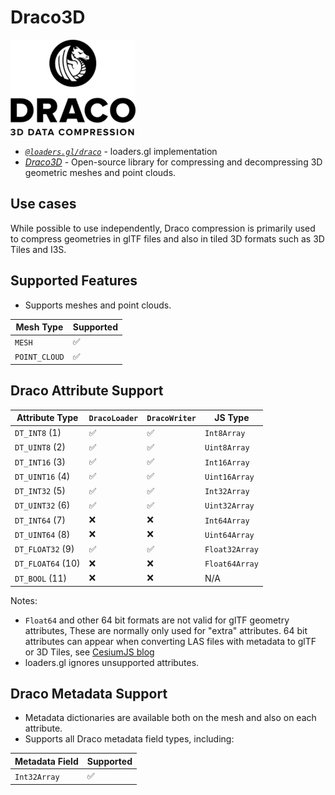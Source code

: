 # Draco3D

![logo](../images/draco-small.png)

- *[`@loaders.gl/draco`](/docs/modules/draco)* - loaders.gl implementation
- *[Draco3D](https://google.github.io/draco/)* - Open-source library for compressing and decompressing 3D geometric meshes and point clouds.

## Use cases

While possible to use independently, Draco compression is primarily used to compress geometries in glTF files and also in tiled 3D formats such as 3D Tiles and I3S.

## Supported Features

- Supports meshes and point clouds.

| Mesh Type     | Supported |
| ------------- | --------- |
| `MESH`        | ✅         |
| `POINT_CLOUD` | ✅         |

## Draco Attribute Support 

| Attribute Type    | `DracoLoader` | `DracoWriter` | JS Type        |
| ----------------- | ------------- | ------------- | -------------- |
| `DT_INT8` (1)     | ✅             | ✅             | `Int8Array`    |
| `DT_UINT8` (2)    | ✅             | ✅             | `Uint8Array`   |
| `DT_INT16` (3)    | ✅             | ✅             | `Int16Array`   |
| `DT_UINT16` (4)   | ✅             | ✅             | `Uint16Array`  |
| `DT_INT32` (5)    | ✅             | ✅             | `Int32Array`   |
| `DT_UINT32` (6)   | ✅             | ✅             | `Uint32Array`  |
| `DT_INT64` (7)    | ❌             | ❌             | `Int64Array`   |
| `DT_UINT64` (8)   | ❌             | ❌             | `Uint64Array`  |
| `DT_FLOAT32` (9)  | ✅             | ✅             | `Float32Array` |
| `DT_FLOAT64` (10) | ❌             | ❌             | `Float64Array` |
| `DT_BOOL` (11)    | ❌             | ❌             | N/A            |

Notes: 
- `Float64` and other 64 bit formats are not valid for glTF geometry attributes, These are normally only used for "extra" attributes. 64 bit attributes can appear when converting LAS files with metadata to glTF or 3D Tiles, see [CesiumJS blog]( https://cesium.com/blog/2024/03/20/preserving-more-metadata-for-point-clouds-using-3dtiles/)
- loaders.gl ignores unsupported attributes.

## Draco Metadata Support

- Metadata dictionaries are available both on the mesh and also on each attribute.
- Supports all Draco metadata field types, including: 

| Metadata Field | Supported |
| -------------- | --------- |
| `Int32Array`   | ✅         |
